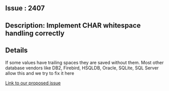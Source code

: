 ## Issue : 2407
## Description: Implement CHAR whitespace handling correctly 

## Details
If some values have trailing spaces they are saved without them. Most other database vendors like DB2, Firebird, HSQLDB, Oracle, SQLite, SQL Server
allow this and we try to fix it here


[Link to our proposed issue](https://github.com/h2database/h2database/issues/2407)
